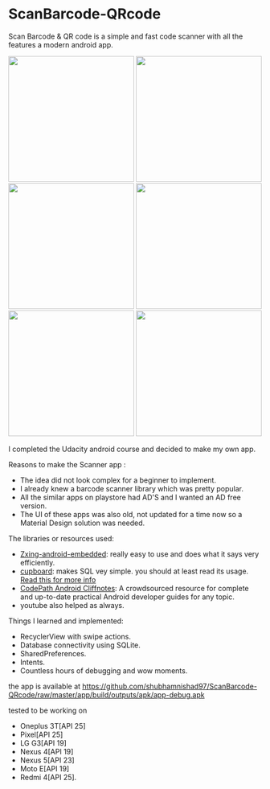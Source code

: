 # ScanBarcode-QRcode
Scan Barcode &amp; QR code is a simple and fast code scanner with all the features a modern android app.

<img src="screenshots/PhoneScreenshot1.jpg" width="250">  <img src="screenshots/PhoneScreenshot2.jpg" width="250">  <img src="screenshots/PhoneScreenshot3.jpg" width="250">  <img src="screenshots/PhoneScreenshot4.jpg" width="250">  <img src="screenshots/PhoneScreenshot5.jpg" width="250">  <img src="screenshots/PhoneScreenshot6.jpg" width="250">


I completed the Udacity android course and decided to make my own app.

Reasons to make the Scanner app :
* The idea did not look complex for a beginner to implement.
* I already knew a barcode scanner library which was pretty popular.
* All the similar apps on playstore had AD'S and I wanted an AD free version.
* The UI of these apps was also old, not updated for a time now so a Material Design solution was needed.


The libraries or resources used:
* [Zxing-android-embedded](https://github.com/journeyapps/zxing-android-embedded): really easy to use and does what it says very efficiently.
* [cupboard](https://bitbucket.org/littlerobots/cupboard): makes SQL vey simple. you should at least read its usage. [Read this for more info](http://guides.codepath.com/android/Easier-SQL-with-Cupboard)
* [CodePath Android Cliffnotes](http://guides.codepath.com/android): A crowdsourced resource for complete and up-to-date practical Android developer guides for any topic.
* youtube also helped as always.


Things I learned and implemented:
* RecyclerView with swipe actions.
* Database connectivity using SQLite.
* SharedPreferences.
* Intents.
* Countless hours of debugging and wow moments.


the app is available at https://github.com/shubhamnishad97/ScanBarcode-QRcode/raw/master/app/build/outputs/apk/app-debug.apk

tested to be working on 
* Oneplus 3T[API 25]
* Pixel[API 25]
* LG G3[API 19]
* Nexus 4[API 19]
* Nexus 5[API 23]
* Moto E[API 19]
* Redmi 4[API 25].
 
